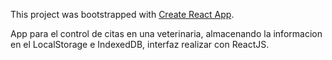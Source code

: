 This project was bootstrapped with [Create React App](https://github.com/facebook/create-react-app).

App para el control de citas en una veterinaria, almacenando la informacion en el LocalStorage e IndexedDB, interfaz realizar con ReactJS.

